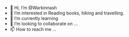 - 👋 Hi, I’m @Warkinnash
- 👀 I’m interested in Reading books, hiking and travelling.
- 🌱 I’m currently learning 
- 💞️ I’m looking to collaborate on ...
- 📫 How to reach me ...

<!---
Warkinnash/Warkinnash is a ✨ special ✨ repository because its `README.md` (this file) appears on your GitHub profile.
You can click the Preview link to take a look at your changes.
--->
